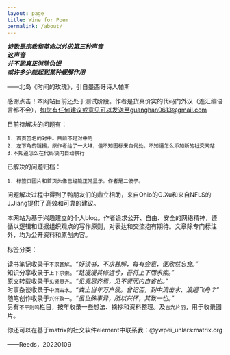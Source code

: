 ```yaml
---
layout: page
title: Wine for Poem
permalink: /about/
---
```



***诗歌是宗教和革命以外的第三种声音***  
***这声音***  
***并不能真正消除仇恨***  
***或许多少能起到某种缓解作用***  

——北岛《时间的玫瑰》，引自墨西哥诗人帕斯
 
感谢点击！本网站目前还处于测试阶段。作者是货真价实的代码门外汉（连汇编语言都不会），如您有任何建议或意见可以发送至guanghan0613@gmail.com  

目前待解决的问题有：


    1. 首页签名的对中。目前不是对中的
    2. 左下角的链接，原作者给了一大堆，但不知图标来自何处，不知道怎么添加新的社交网站
    3.不知道怎么在代码块内自动换行

已解决的问题归档：

    1. 标签页图片和首页头像已经能正常显示。作者是二傻子。

问题解决过程中得到了鸭朋友们的鼎立相助，来自Ohio的G.Xu和来自NFLS的J.Jiang提供了高效和可靠的建议。

本网站为基于兴趣建立的个人blog。作者追求公开、自由、安全的网络精神，遵循以逻辑和证据组织观点的写作原则，对表达和交流抱有期待。文章除专门标注外，均为公开资料和原创内容。
  
标签分类：
 
读书笔记收录于`不求甚解`。*“好读书，不求甚解，每有会意，便欣然忘食。”*  
知识分享收录于`上下求索`。*“路漫漫其修远兮，吾将上下而求索。”*  
原文转载收录于`见贤思齐`。*“见贤思齐焉，见不贤而内自省也。”*  
时事杂谈收录于`中流击水`。*“粪土当年万户侯。曾记否，到中流击水、浪遏飞舟？”*  
随笔创作收录于`兴怀致一`。*“虽世殊事异，所以兴怀，其致一也。”*  
另有`不平则鸣`栏目，按年收录一些想法、摘抄和资料整理。及`吉光片羽`，用于收录图片。

你还可以在基于matrix的社交软件element中联系我：@ywpei_unlars:matrix.org
  
——Reeds，20220109
